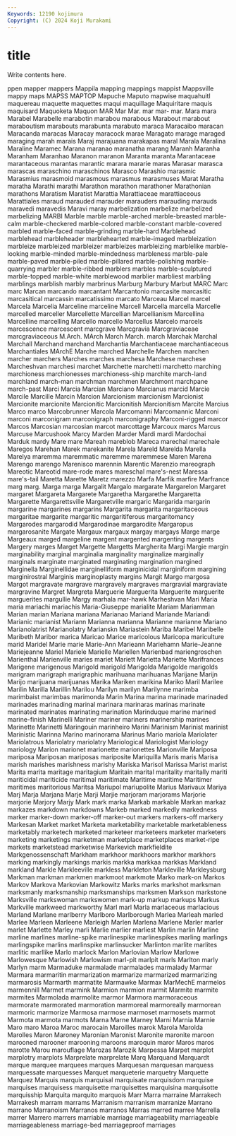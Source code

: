 ```yaml
---
Keywords: 12190 kojimura
Copyright: (C) 2024 Koji Murakami
---
```


# title

Write contents here.



ppen mapper mappers Mappila mapping mappings mappist
Mappsville mappy maps MAPSS MAPTOP Mapuche Maputo mapwise maquahuitl maquereau
maquette maquettes maqui maquillage Maquiritare maquis maquisard Maquoketa Maquon MAR
Mar Mar. mar mar- mar. Mara mara Marabel Marabelle marabotin
marabou marabous Marabout marabout maraboutism marabouts marabunta marabuto maraca Maracaibo
maracan Maracanda maracas Maracay maracock marae Maragato marage maraged maraging
marah marais Maraj marajuana marakapas maral Marala Maralina Maraline Maramec
Marana maranao maranatha marang Maranh Maranha Maranham Maranhao Maranon maranon
Maranta maranta Marantaceae marantaceous marantas marantic marara mararie maras Marasar
marasca marascas maraschino maraschinos Marasco Marashio marasmic Marasmius marasmoid marasmous
marasmus marasmuses Marat Maratha maratha Marathi marathi Marathon marathon marathoner
Marathonian marathons Maratism Maratist Marattia Marattiaceae marattiaceous Marattiales maraud marauded
marauder marauders marauding marauds maravedi maravedis Maravi maray marbelization marbelize
marbelized marbelizing MARBI Marble marble marble-arched marble-breasted marble-calm marble-checkered marble-colored
marble-constant marble-covered marbled marble-faced marble-grinding marble-hard Marblehead marblehead marbleheader marblehearted
marble-imaged marbleization marbleize marbleized marbleizer marbleizes marbleizing marblelike marble-looking marble-minded
marble-mindedness marbleness marble-pale marble-paved marble-piled marble-pillared marble-polishing marble-quarrying marbler marble-ribbed
marblers marbles marble-sculptured marble-topped marble-white marblewood marblier marbliest marbling marblings
marblish marbly marbrinus Marburg Marbury Marbut MARC Marc marc Marcan
marcando marcantant Marcantonio marcasite marcasitic marcasitical marcassin marcatissimo marcato Marceau
Marcel marcel Marcela Marcelia Marceline marceline Marcell Marcella marcella Marcelle
marcelled marceller Marcellette Marcellian Marcellianism Marcellina Marcelline marcelling Marcello marcello
Marcellus Marcelo marcels marcescence marcescent marcgrave Marcgravia Marcgraviaceae marcgraviaceous M.Arch.
MArch March March. march Marchak Marchal Marchall Marchand marchand Marchantia
Marchantiaceae marchantiaceous Marchantiales MArchE Marche marched Marchelle Marchen marchen marcher
marchers Marches marches marchesa Marchese marchese Marcheshvan marchesi marchet Marchette
marchetti marchetto marching marchioness marchionesses marchioness-ship marchite march-land marchland march-man
marchman marchmen Marchmont marchpane march-past Marci Marcia Marcian Marciano Marcianus
marcid Marcie Marcile Marcille Marcin Marcion Marcionism marcionism Marcionist Marcionite
marcionite Marcionitic Marcionitish Marcionitism Marcite Marcius Marco marco Marcobrunner Marcola
Marcomanni Marcomannic Marconi marconi marconigram marconigraph marconigraphy Marconi-rigged marcor Marcos
Marcosian marcosian marcot marcottage Marcoux marcs Marcus Marcuse Marcushook Marcy
Marden Marder Mardi mardi Mardochai Marduk mardy Mare mare Mareah
mareblob Mareca marechal marechale Maregos Marehan Marek marekanite Marela Mareld
Marelda Marella Marelya maremma maremmatic maremme maremmese Maren Marena Marengo
marengo Marenisco marennin Marentic Marenzio mareograph Mareotic Mareotid mare-rode mares
mareschal mare's-nest Maressa mare's-tail Maretta Marette Maretz marezzo Marfa Marfik
marfire Marfrance marg marg. Marga marga Margalit Margalo margarate Margarelon
Margaret margaret Margareta Margarete Margaretha Margarethe Margaretta Margarette Margarettsville Margaretville
margaric Margarida margarin margarine margarines margarins Margarita margarita margaritaceous margaritae
margarite margaritic margaritiferous margaritomancy Margarodes margarodid Margarodinae margarodite Margaropus margarosanite
Margate Margaux margaux margay margays Marge marge Margeaux marged margeline
margent margented margenting margents Margery marges Marget Margette Margetts Margherita
Margi Margie margin marginability marginal marginalia marginality marginalize marginally marginals
marginate marginated marginating margination margined Marginella Marginellidae marginelliform marginicidal marginiform
margining marginirostral Marginis marginoplasty margins Margit Margo margosa Margot margravate
margrave margravely margraves margravial margraviate margravine Margret Margreta Marguerie Marguerita
Marguerite marguerite marguerites margullie Margy marhala mar-hawk Marheshvan Mari Maria
maria mariachi mariachis Maria-Giuseppe marialite Mariam Mariamman Marian marian Mariana
mariana Marianao Mariand Mariande Mariandi Marianic marianist Mariann Marianna marianna
Marianne marianne Mariano Marianolatrist Marianolatry Marianskn Mariastein Mariba Maribel Maribelle
Maribeth Maribor marica Maricao Marice maricolous Maricopa mariculture marid Maridel
Marie marie Marie-Ann Marieann Mariehamn Marie-Jeanne Mariejeanne Mariel Mariele Marielle
Mariellen Marienbad mariengroschen Marienthal Marienville maries mariet Mariett Marietta Mariette
Marifrances Marigene marigenous Marigold marigold Marigolda Marigolde marigolds marigram marigraph
marigraphic marihuana marihuanas Marijane Marijn Marijo marijuana marijuanas Marika Mariken
marikina Mariko Maril Marilee Marilin Marilla Marillin Marilou Marilyn marilyn
Marilynne marimba marimbaist marimbas marimonda Marin Marina marina marinade marinaded
marinades marinading marinal marinara marinaras marinas marinate marinated marinates marinating
marination Marinduque marine marined marine-finish Marinelli Mariner mariner mariners marinership
marines Marinette Marinetti Maringouin marinheiro Marini Marinism Marinist marinist Marinistic
Marinna Marino marinorama Marinus Mario mariola Mariolater Mariolatrous Mariolatry mariolatry
Mariological Mariologist Mariology mariology Marion marionet marionette marionettes Marionville Mariposa
mariposa Mariposan mariposas mariposite Mariquilla Maris maris Marisa marish marishes
marishness marishy Mariska Marisol Marissa Marist marist Marita marita maritage
maritagium Maritain marital maritality maritally mariti mariticidal mariticide maritimal maritimate
Maritime maritime Maritimer maritimes maritorious Maritsa Mariupol mariupolite Marius Marivaux
Mariya Marj Marja Marjana Marje Marji Marjie marjoram marjorams Marjorie
marjorie Marjory Marjy Mark mark marka Markab markable Markan markaz
markazes markdown markdowns Markeb marked markedly markedness marker marker-down marker-off
marker-out markers markers-off markery Markesan Market market Marketa marketability marketable
marketableness marketably marketech marketed marketeer marketeers marketer marketers marketing marketings
marketman marketplace marketplaces market-ripe markets marketstead marketwise Markevich markfieldite Markgenossenschaft
Markham markhoor markhoors markhor markhors marking markingly markings markis markka
markkaa markkas Markland markland Markle Markleeville markless Markleton Markleville Markleysburg
Markman markman markmen markmoot markmote Marko mark-on Markos Markov Markova
Markovian Markowitz Marks marks markshot marksman marksmanly marksmanship marksmanships marksmen
Markson markstone Marksville markswoman markswomen mark-up markup markups Markus Markville
markweed markworthy Marl marl Marla marlaceous marlacious Marland Marlane marlberry
Marlboro Marlborough Marlea Marleah marled Marlee Marleen Marleene Marleigh Marlen
Marlena Marlene Marler marler marlet Marlette Marley marli Marlie marlier
marliest Marlin marlin Marline marline marlines marline-spike marlinespike marlinespikes marling
marlings marlingspike marlins marlinspike marlinsucker Marlinton marlite marlites marlitic marllike
Marlo marlock Marlon Marlovian Marlow Marlowe Marlowesque Marlowish Marlowism marl-pit
marlpit marls Marlton marly Marlyn marm Marmaduke marmalade marmalades marmalady
Marmar Marmara marmaritin marmarization marmarize marmarized marmarizing marmarosis Marmarth marmatite
Marmawke Marmax MarMechE marmelos marmennill Marmet marmink Marmion marmion marmit
Marmite marmite marmites Marmolada marmolite marmor Marmora marmoraceous marmorate marmorated
marmoration marmoreal marmoreally marmorean marmoric marmorize Marmosa marmose marmoset marmosets
marmot Marmota marmota marmots Marna Marne Marney Marni Marnia Marnie
Maro maro Maroa Maroc marocain Maroilles marok Marola Marolda Marolles
Maron Maroney Maronian Maronist Maronite maronite maroon marooned marooner marooning
maroons maroquin maror Maros maros marotte Marou marouflage Marozas Marozik
Marpessa Marpet marplot marplotry marplots Marprelate marprelate Marq Marquand Marquardt
marque marquee marquees marques Marquesan marquesan marquess marquessate marquesses Marquet
marqueterie marquetry Marquette Marquez Marquis marquis marquisal marquisate marquisdom marquise
marquises marquisess marquisette marquisettes marquisina marquisotte marquisship Marquita marquito marquois
Marr Marra marraine Marrakech Marrakesh marram marrams Marranism marranism marranize
Marrano marrano Marranoism Marranos marranos Marras marred marree Marrella marrer
Marrero marrers marriable marriage marriageability marriageable marriageableness marriage-bed marriageproof marriages
